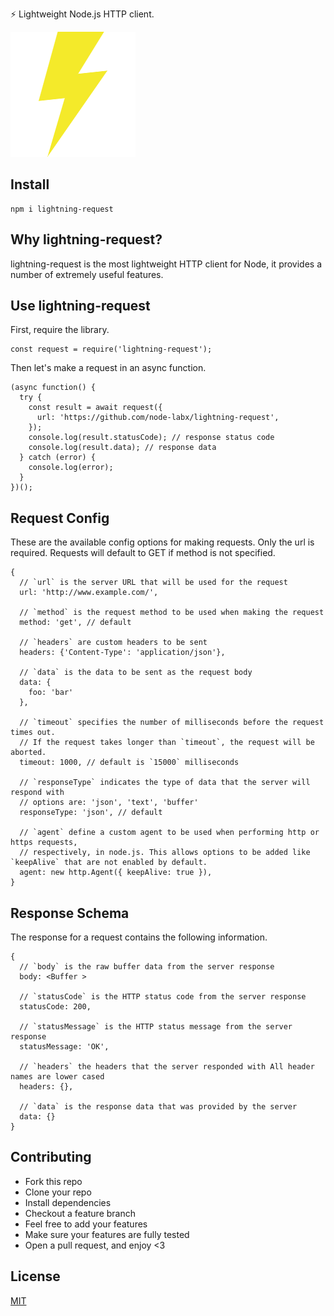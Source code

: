 ⚡ Lightweight Node.js HTTP client.

![logo](./logo.png)

## Install

```
npm i lightning-request
```

## Why lightning-request?

lightning-request is the most lightweight HTTP client for Node, it provides a number of extremely useful features.

## Use lightning-request

First, require the library.

```
const request = require('lightning-request');
```

Then let's make a request in an async function.

```
(async function() {
  try {
    const result = await request({
      url: 'https://github.com/node-labx/lightning-request',
    });
    console.log(result.statusCode); // response status code
    console.log(result.data); // response data
  } catch (error) {
    console.log(error);
  }
})();
```

## Request Config

These are the available config options for making requests. Only the url is required. Requests will default to GET if method is not specified.

```
{
  // `url` is the server URL that will be used for the request
  url: 'http://www.example.com/',

  // `method` is the request method to be used when making the request
  method: 'get', // default

  // `headers` are custom headers to be sent
  headers: {'Content-Type': 'application/json'},

  // `data` is the data to be sent as the request body
  data: {
    foo: 'bar'
  },

  // `timeout` specifies the number of milliseconds before the request times out.
  // If the request takes longer than `timeout`, the request will be aborted.
  timeout: 1000, // default is `15000` milliseconds

  // `responseType` indicates the type of data that the server will respond with
  // options are: 'json', 'text', 'buffer'
  responseType: 'json', // default

  // `agent` define a custom agent to be used when performing http or https requests,
  // respectively, in node.js. This allows options to be added like `keepAlive` that are not enabled by default.
  agent: new http.Agent({ keepAlive: true }),
}
```

## Response Schema

The response for a request contains the following information.

```
{
  // `body` is the raw buffer data from the server response
  body: <Buffer >

  // `statusCode` is the HTTP status code from the server response
  statusCode: 200,

  // `statusMessage` is the HTTP status message from the server response
  statusMessage: 'OK',

  // `headers` the headers that the server responded with All header names are lower cased
  headers: {},

  // `data` is the response data that was provided by the server
  data: {}
}
```

## Contributing

- Fork this repo
- Clone your repo
- Install dependencies
- Checkout a feature branch
- Feel free to add your features
- Make sure your features are fully tested
- Open a pull request, and enjoy <3

## License

[MIT](LICENSE)
